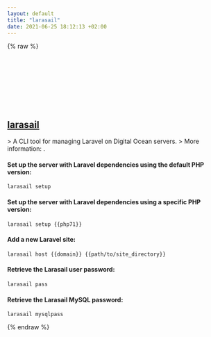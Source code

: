 ```yaml
---
layout: default
title: "larasail"
date: 2021-06-25 18:12:13 +02:00
---
```

{% raw %}
<h2 id="larasail">
  <a href="/en/linux/larasail.html">larasail</a> <a href="#larasail"><svg class="icon">
    <use href="/assets/images/unicode_sprite.svg#link" />
  </svg></a>
</h2>
> A CLI tool for managing Laravel on Digital Ocean servers.
> More information: <https://github.com/thedevdojo/larasail>.

#### Set up the server with Laravel dependencies using the default PHP version:
```shell
larasail setup
```
#### Set up the server with Laravel dependencies using a specific PHP version:
```shell
larasail setup {{php71}}
```
#### Add a new Laravel site:
```shell
larasail host {{domain}} {{path/to/site_directory}}
```
#### Retrieve the Larasail user password:
```shell
larasail pass
```
#### Retrieve the Larasail MySQL password:
```shell
larasail mysqlpass
```
{% endraw %}